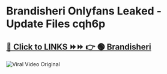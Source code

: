 
 # Brandisheri Onlyfans Leaked - Update Files cqh6p

## <h2><a href="https://clipsfans.com/Brandisheri&ref=git">🔗 Click to LINKS ⏩⏩ 👉 🟢 Brandisheri </a></h2>

<a href="https://clipsfans.com/Brandisheri&ref=git" rel="nofollow" data-target="animated-image.originalLink"><img src="https://i.ibb.co.com/xMMVF88/686577567.gif" alt="Viral Video Original" style="max-width: 100%; display: inline-block;" data-target="animated-image.originalImage"></a>

